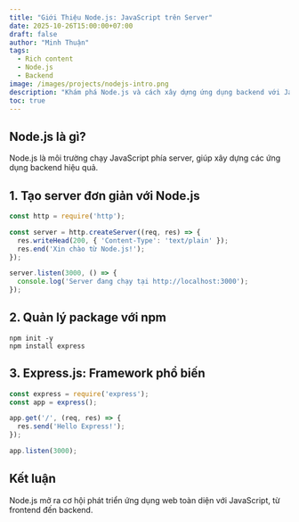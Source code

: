 ```yaml
---
title: "Giới Thiệu Node.js: JavaScript trên Server"
date: 2025-10-26T15:00:00+07:00
draft: false
author: "Minh Thuận"
tags:
  - Rich content
  - Node.js
  - Backend
image: /images/projects/nodejs-intro.png
description: "Khám phá Node.js và cách xây dựng ứng dụng backend với JavaScript"
toc: true
---
```


## Node.js là gì?

Node.js là môi trường chạy JavaScript phía server, giúp xây dựng các ứng dụng backend hiệu quả.

## 1. Tạo server đơn giản với Node.js

```javascript
const http = require('http');

const server = http.createServer((req, res) => {
  res.writeHead(200, { 'Content-Type': 'text/plain' });
  res.end('Xin chào từ Node.js!');
});

server.listen(3000, () => {
  console.log('Server đang chạy tại http://localhost:3000');
});
```

## 2. Quản lý package với npm

```shell
npm init -y
npm install express
```

## 3. Express.js: Framework phổ biến

```javascript
const express = require('express');
const app = express();

app.get('/', (req, res) => {
  res.send('Hello Express!');
});

app.listen(3000);
```

## Kết luận

Node.js mở ra cơ hội phát triển ứng dụng web toàn diện với JavaScript, từ frontend đến backend.
